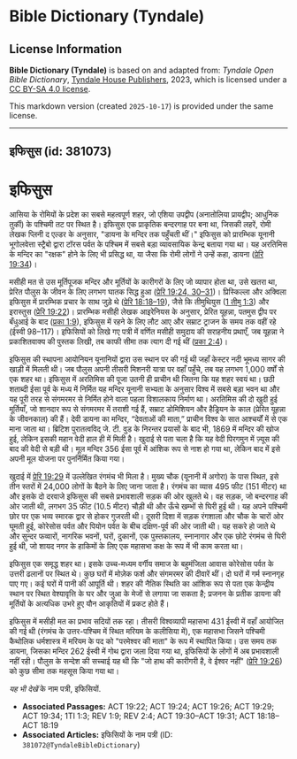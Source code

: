# Bible Dictionary (Tyndale)

## License Information

**Bible Dictionary (Tyndale)** is based on and adapted from: _Tyndale Open Bible Dictionary_, [Tyndale House Publishers](https://tyndaleopenresources.com/), 2023, which is licensed under a [CC BY-SA 4.0 license](https://creativecommons.org/licenses/by-sa/4.0/legalcode.en).

This markdown version (created `2025-10-17`) is provided under the same license.



--------------------------------

## इफिसुस (id: 381073)

इफिसुस
======

आसिया के रोमियों के प्रदेश का सबसे महत्वपूर्ण शहर, जो एशिया उपद्वीप (अनातोलिया प्रायद्वीप; आधुनिक तुर्की) के पश्चिमी तट पर स्थित है। इफिसुस एक प्राकृतिक बन्दरगाह पर बना था, जिसकी लहरें, रोमी लेखक प्लिनी द एल्डर के अनुसार, "डायना के मन्दिर तक पहुँचती थीं।" इफिसुस को प्रारम्भिक यूनानी भूगोलवेत्ता स्ट्रैबो द्वारा टॉरस पर्वत के पश्चिम में सबसे बड़ा व्यावसायिक केन्द्र बताया गया था। यह अरतिमिस के मन्दिर का "रक्षक" होने के लिए भी प्रसिद्ध था, या जैसा कि रोमी लोगों ने उन्हें कहा, डायना ([प्रेरि 19:34](https://ref.ly/Acts19:34))।

मसीही मत से उस मूर्तिपूजक मन्दिर और मूर्तियों के कारीगरों के लिए जो व्यापार होता था, उसे खतरा था, प्रेरित पौलुस के जीवन के लिए लगभग घातक सिद्ध हुआ ([प्रेरि 19:24, 30–31](https://ref.ly/Acts19:24,Acts19:30-Acts19:31))। प्रिस्किल्ला और अक्विला इफिसुस में प्रारम्भिक प्रचार के साथ जुड़े थे ([प्रेरि 18:18–19](https://ref.ly/Acts18:18-Acts18:19)), जैसे कि तीमुथियुस ([1 तीमु 1:3](https://ref.ly/1Tim1:3)) और इरास्तुस ([प्रेरि 19:22](https://ref.ly/Acts19:22))। प्रारम्भिक मसीही लेखक आइरेनियस के अनुसार, प्रेरित यूहन्ना, पतमुस द्वीप पर बँधुआई के बाद ([प्रका 1:9](https://ref.ly/Rev1:9)), इफिसुस में रहने के लिए लौट आए और सम्राट ट्राजन के समय तक वहीं रहे (ईस्वी 98–117\)। इफिसियों को लिखे गए पत्री में वर्णित मसीही समुदाय की सराहनीय प्रथाएँ, जब यूहन्ना ने प्रकाशितवाक्य की पुस्तक लिखी, तब काफी सीमा तक त्याग दी गई थीं ([प्रका 2:4](https://ref.ly/Rev2:4))।

इफिसुस की स्थापना आयोनियन यूनानियों द्वारा उस स्थान पर की गई थी जहाँ केस्टर नदी भूमध्य सागर की खाड़ी में मिलती थी। जब पौलुस अपनी तीसरी मिशनरी यात्रा पर वहाँ पहुँचे, तब यह लगभग 1,000 वर्षों से एक शहर था। इफिसुस में अरतिमिस की पूजा उतनी ही प्राचीन थी जितना कि यह शहर स्वयं था। छठी शताब्दी ईसा पूर्व के मध्य में निर्मित यह मन्दिर यूनानी सभ्यता के अनुसार विश्व में सबसे बड़ा भवन था और यह पूरी तरह से संगमरमर से निर्मित होने वाला पहला विशालकाय निर्माण था। अरतिमिस की दो खुदी हुई मूर्तियाँ, जो शानदार रूप से संगमरमर में तराशी गई हैं, सम्राट डोमिशियन और हैड्रियन के काल (प्रेरित यूहन्ना के जीवनकाल) की हैं। देवी डायना का मन्दिर, “देवताओं की माता,” प्राचीन विश्व के सात आश्चर्यों में से एक माना जाता था। ब्रिटिश पुरातत्वविद् जे. टी. वुड के निरन्तर प्रयासों के बाद भी, 1869 में मन्दिर की खोज हुई, लेकिन इसकी महान वेदी हाल ही में मिली है। खुदाई से पता चला है कि यह वेदी पिरगमुन में ज़्यूस की बाद की वेदी से बड़ी थी। मूल मन्दिर 356 ईसा पूर्व में आंशिक रूप से नाश हो गया था, लेकिन बाद में इसे अपनी मूल योजना पर पुनर्निर्मित किया गया।

खुदाई में [प्रेरि 19:29](https://ref.ly/Acts19:29) में उल्लेखित रंगमंच भी मिला है। मुख्य चौक (यूनानी में अगोरा) के पास स्थित, इसे तीन स्तरों में 24,000 लोगों के बैठने के लिए जाना जाता है। रंगमंच का व्यास 495 फीट (151 मीटर) था और इसके दो दरवाजे इफिसुस की सबसे प्रभावशाली सड़क की ओर खुलते थे। वह सड़क, जो बन्दरगाह की ओर जाती थी, लगभग 35 फीट (10\.5 मीटर) चौड़ी थी और ऊँचे खम्भों से घिरी हुई थी। यह अपने पश्चिमी छोर पर एक भव्य स्मारक द्वार से होकर गुजरती थी। दूसरी दिशा में सड़क रंगशाला और चौक के चारों ओर घूमती हुई, कोरेसोस पर्वत और पियोन पर्वत के बीच दक्षिण\-पूर्व की ओर जाती थी। यह सकरे हो जाते थे और सुन्दर फव्वारों, नागरिक भवनों, घरों, दुकानों, एक पुस्तकालय, स्नानागार और एक छोटे रंगमंच से घिरी हुई थी, जो शायद नगर के हाकिमों के लिए एक महासभा कक्ष के रूप में भी काम करता था।

इफिसुस एक समृद्ध शहर था। इसके उच्च\-मध्यम वर्गीय समाज के बहुमंजिला आवास कोरेसोस पर्वत के उत्तरी ढलानों पर स्थित थे। कुछ घरों में मोज़ेक फर्श और संगमरमर की दीवारें थीं। दो घरों में गर्म स्नानगृह पाए गए। कई घरों में पानी की आपूर्ति थी। शहर की नैतिक स्थिति का आंशिक रूप से पता एक केन्द्रीय स्थान पर स्थित वेश्यावृत्ति के घर और जुआ के मेजों से लगाया जा सकता है; प्रजनन के प्रतीक डायना की मूर्तियों के अत्यधिक उभरे हुए यौन आकृतियों में प्रकट होते हैं। 

इफिसुस में मसीही मत का प्रभाव सदियों तक रहा। तीसरी विश्‍वव्यापी महासभा 431 ईस्वी में वहाँ आयोजित की गई थी (रंगमंच के उत्तर\-पश्चिम में स्थित मरियम के कलीसिया में), एक महासभा जिसने पश्चिमी कैथोलिक धर्मशास्त्र में मरियम के पद को "परमेश्वर की माता" के रूप में स्थापित किया। उस समय तक डायना, जिसका मन्दिर 262 ईस्वी में गोथ द्वारा जला दिया गया था, इफिसियों के लोगों में अब प्रभावशाली नहीं रही। पौलुस के सन्देश की सच्चाई यह थी कि "जो हाथ की कारीगरी है, वे ईश्वर नहीं" ([प्रेरि 19:26](https://ref.ly/Acts19:26)) को कुछ सीमा तक महसूस किया गया था।

*यह भी देखें* के नाम पत्री, इफिसियों.

* **Associated Passages:** ACT 19:22; ACT 19:24; ACT 19:26; ACT 19:29; ACT 19:34; 1TI 1:3; REV 1:9; REV 2:4; ACT 19:30–ACT 19:31; ACT 18:18–ACT 18:19
* **Associated Articles:** इफिसियों के नाम पत्री (ID: `381072@TyndaleBibleDictionary`)


